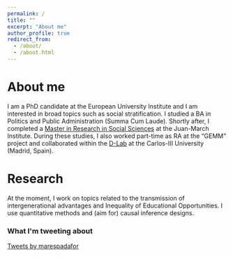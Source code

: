 ```yaml
---
permalink: /
title: ""
excerpt: "About me"
author_profile: true
redirect_from: 
  - /about/
  - /about.html
---
```



About me
======

I am a PhD candidate at the European University Institute and I am interested in broad topics such as social stratification. I studied a BA in Politics and Public Administration (Summa Cum Laude). Shortly after, I completed a [Master in Research in Social Sciences](https://ic3jm.es/en/postgraduates/master-degree-social-sciences/) at the Juan-March Institute. During these studies, I also worked part-time as RA at the “GEMM” project and collaborated within the [D-Lab](https://www.d-labsite.com/) at the Carlos-III University (Madrid, Spain).

Research
======
At the moment, I work on topics related to the transmission of intergenerational advantages and Inequality of Educational Opportunities. I use quantitative methods and (aim for) causal inference designs.

### What I'm tweeting about

<a class="twitter-timeline" href="https://twitter.com/marespadafor?ref_src=twsrc%5Etfw">Tweets by marespadafor</a> <script async src="https://platform.twitter.com/widgets.js" charset="utf-8"></script>
